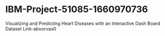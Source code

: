 # IBM-Project-51085-1660970736
Visualizing and Predicting Heart Diseases with an Interactive Dash Board
Dataset Link-aboorvas0
